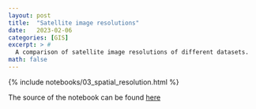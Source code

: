 ```yaml
---
layout: post
title:  "Satellite image resolutions"
date:   2023-02-06
categories: [GIS]
excerpt: > #
  A comparison of satellite image resolutions of different datasets.
math: false
---
```


{% include notebooks/03_spatial_resolution.html %}

The source of the notebook can be found [here](https://github.com/cgroll/earth-gis/blob/f3c65b4b9034546cb52a886ec61dda0f7286ddb2/notebooks/tutorials/03_spatial_resolution.ipynb)